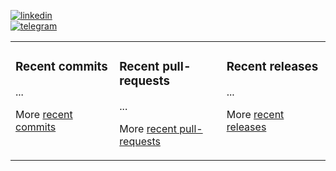 [![linkedin](https://img.shields.io/badge/-Alibek_Birlikbai-161616?style=flat-square&labelColor=161616&logo=LinkedIn&logoColor=white&color=161616)](https://www.linkedin.com/in/alibek-birlikbai/)  
[![telegram](https://img.shields.io/badge/-@alibekbirlikbai-161616?style=flat-square&labelColor=161616&logo=Telegram&logoColor=white&color=161616)](https://t.me/alibekbirlikbai)  


<table><tr><td valign="top" width="33%">

### Recent commits
<!-- recent_commits starts -->
...
<!-- recent_commits ends -->
More [recent commits](https://github.com/alibekbirlikbai/alibekbirlikbai/blob/main/commits.md)
</td><td valign="top" width="34%">

### Recent pull-requests
<!-- blog recent_pull_requests -->
...
<!-- blog recent_pull_requests -->
More [recent pull-requests](https://github.com/alibekbirlikbai/alibekbirlikbai/blob/main/pull_requests.md)
</td><td valign="top" width="33%">

### Recent releases
<!-- recent_releases starts -->
...
<!-- recent_releases ends -->
More [recent releases](https://github.com/alibekbirlikbai/alibekbirlikbai/blob/main/releases.md)
</td></tr></table>
